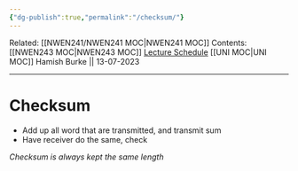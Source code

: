 ```yaml
---
{"dg-publish":true,"permalink":"/checksum/"}
---
```


Related: [[NWEN241/NWEN241 MOC\|NWEN241 MOC]]
Contents: [[NWEN243 MOC\|NWEN243 MOC]]
[Lecture Schedule](https://ecs.wgtn.ac.nz/Courses/NWEN243_2023T2/LectureSchedule)
[[UNI MOC\|UNI MOC]]
Hamish Burke || 13-07-2023
***

# Checksum

- Add up all word that are transmitted, and transmit sum
- Have receiver do the same, check


*Checksum is always kept the same length*